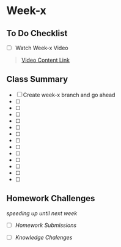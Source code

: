 # Week-x

## To Do Checklist

- [ ] Watch Week-x Video

> [Video Content Link](videocontent/video_content_week_x.md)

## Class Summary

- [ ] Create week-x branch and go ahead 
- [ ] 
- [ ] 
- [ ]
- [ ]
- [ ]
- [ ]
- [ ]
- [ ]
- [ ]
- [ ]
- [ ]
- [ ]
- [ ]

## Homework Challenges
*speeding up until next week*

- [ ] *Homework Submissions*

- [ ] *Knowledge Chalenges*
